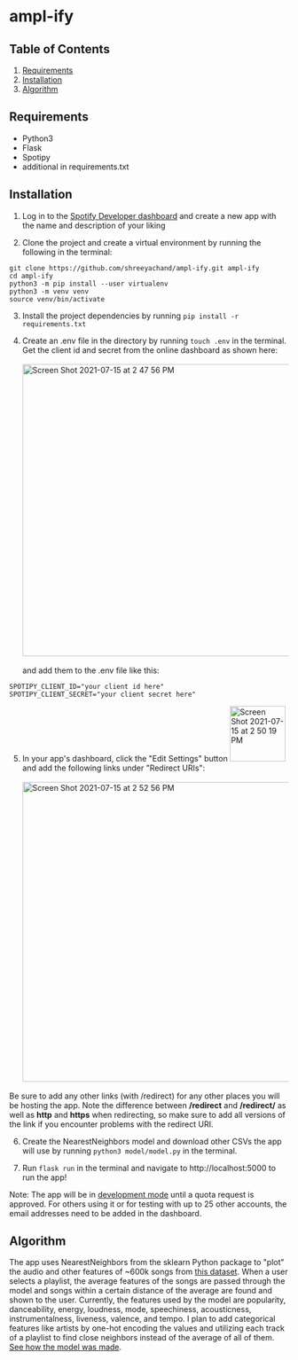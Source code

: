 # ampl-ify

## Table of Contents
1. [Requirements](https://github.com/shreeyachand/ampl-ify#requirements)
2. [Installation](https://github.com/shreeyachand/ampl-ify#installation)
3. [Algorithm](https://github.com/shreeyachand/ampl-ify#algorithm)

## Requirements
- Python3
- Flask
- Spotipy
- additional in requirements.txt

## Installation
1. Log in to the [Spotify Developer dashboard](https://developer.spotify.com/dashboard/applications) and create a new app with the name and description of your liking

2. Clone the project and create a virtual environment by running the following in the terminal:
```
git clone https://github.com/shreeyachand/ampl-ify.git ampl-ify
cd ampl-ify
python3 -m pip install --user virtualenv
python3 -m venv venv
source venv/bin/activate
```
3. Install the project dependencies by running ```pip install -r requirements.txt```

4. Create an .env file in the directory by running ```touch .env``` in the terminal. Get the client id and secret from the online dashboard as shown here: <br><br> <img width="527" alt="Screen Shot 2021-07-15 at 2 47 56 PM" src="https://user-images.githubusercontent.com/76849512/125841169-80d21bc9-010b-43bf-9844-cd33ef85ee1f.png"> <br> <br> and add them to the .env file like this:

```
SPOTIPY_CLIENT_ID="your client id here"
SPOTIPY_CLIENT_SECRET="your client secret here"
```
5. In your app's dashboard, click the "Edit Settings" button <img width="100" alt="Screen Shot 2021-07-15 at 2 50 19 PM" src="https://user-images.githubusercontent.com/76849512/125841477-0211e73c-a3f2-4016-8752-420717d89f58.png"> and add the following links under "Redirect URIs": <br> <br> <img width="541" alt="Screen Shot 2021-07-15 at 2 52 56 PM" src="https://user-images.githubusercontent.com/76849512/125841766-a60a925f-bb37-4f00-a634-27050e212722.png">

Be sure to add any other links (with /redirect) for any other places you will be hosting the app. Note the difference between **/redirect** and **/redirect/** as well as **http** and **https** when redirecting, so make sure to add all versions of the link if you encounter problems with the redirect URI.


6. Create the NearestNeighbors model and download other CSVs the app will use by running ```python3 model/model.py``` in the terminal.

7. Run ```flask run``` in the terminal and navigate to http://localhost:5000 to run the app!

Note: The app will be in [development mode](https://developer.spotify.com/community/news/2021/05/27/improving-the-developer-and-user-experience-for-third-party-apps/) until a quota request is approved. For others using it or for testing with up to 25 other accounts, the email addresses need to be added in the dashboard.

## Algorithm
The app uses NearestNeighbors from the sklearn Python package to "plot" the audio and other features of ~600k songs from [this dataset](https://www.kaggle.com/yamaerenay/spotify-dataset-19212020-160k-tracks?select=tracks.csv). When a user selects a playlist, the average features of the songs are passed through the model and songs within a certain distance of the average are found and shown to the user. Currently, the features used by the model are popularity, danceability, energy, loudness, mode, speechiness, acousticness, instrumentalness, liveness, valence, and tempo. I plan to add categorical features like artists by one-hot encoding the values and utilizing each track of a playlist to find close neighbors instead of the average of all of them. [See how the model was made](https://github.com/shreeyachand/ampl-ify/blob/main/model/ModelingTracks.ipynb).
